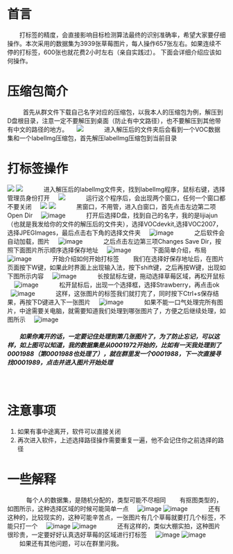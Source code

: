 # 首言
&emsp;&emsp;打标签的精度，会直接影响目标检测算法最终的识别准确率，希望大家要仔细操作。本次采用的数据集为3939张草莓图片，每人操作657张左右。如果连续不停的打标签，600张也就花费2小时左右（亲自实践过）。
下面会详细介绍应该如何操作。
# 压缩包简介
&nbsp;
&emsp;&emsp;首先从群文件下载自己名字对应的压缩包，以我本人的压缩包为例，解压到D盘根目录，注意一定不要解压到桌面（防止有中文路径），也不要解压到其他带有中文的路径的地方。
&nbsp;
&nbsp;
<img src="https://img2020.cnblogs.com/blog/2019794/202103/2019794-20210319183919458-1654040562.png">
&nbsp;
&nbsp;
&emsp;&emsp;进入解压后的文件夹后会看到一个VOC数据集和一个labellmg压缩包，首先解压labellmg压缩包到当前目录
# 打标签操作

![](https://img2020.cnblogs.com/blog/2019794/202103/2019794-20210319184211145-1316822385.png)
![](https://img2020.cnblogs.com/blog/2019794/202103/2019794-20210319190402804-550745680.png)
&nbsp;
&nbsp;
&emsp;&emsp;进入解压后的labellmg文件夹，找到labellmg程序，鼠标右键，选择管理员身份打开
&nbsp;
&nbsp;
![](https://img2020.cnblogs.com/blog/2019794/202103/2019794-20210319190756910-425840355.png)
&nbsp;
&nbsp;
&emsp;&emsp;运行这个程序后，会出现两个窗口，任何一个窗口都不要关闭
&nbsp;
&nbsp;
![](https://img2020.cnblogs.com/blog/2019794/202103/2019794-20210319191014873-1989941377.png)
![](https://img2020.cnblogs.com/blog/2019794/202103/2019794-20210319191031790-1179912787.png)
&nbsp;
&nbsp;
&emsp;&emsp;黑窗口，不用管，进入白窗口，首先点击左边第二项Open Dir
&nbsp;
&nbsp;
![image](https://img2020.cnblogs.com/blog/2019794/202103/2019794-20210319191231352-1372353959.png)
&nbsp;
&nbsp;
&emsp;&emsp;打开后选择D盘，找到自己的名字，我的是lijiajun（也就是我发给你的文件的解压后的文件夹），选择VOCdevkit,选择VOC2007，选择JPEGImages，最后点击右下角的选择文件夹
&nbsp;
&nbsp;
![image](https://img2020.cnblogs.com/blog/2019794/202103/2019794-20210319191608943-139025742.png)
&nbsp;
&nbsp;
&emsp;&emsp;之后软件会自动加载，图片
&nbsp;
&nbsp;
![image](https://img2020.cnblogs.com/blog/2019794/202103/2019794-20210319191844349-1678728957.png)
&nbsp;
&nbsp;
&emsp;&emsp;之后点击左边第三项Changes Save Dir，按照下面图片所示顺序选择保存地址
&nbsp;
&nbsp;
![image](https://img2020.cnblogs.com/blog/2019794/202103/2019794-20210319192052756-1649243545.png)
&nbsp;
&nbsp;
&emsp;&emsp;下面简单介绍，布局
&nbsp;
&nbsp;
![image](https://img2020.cnblogs.com/blog/2019794/202103/2019794-20210319192309230-339552423.png)
&nbsp;
&nbsp;
&emsp;&emsp;开始介绍如何开始打标签
&emsp;&emsp;我们在选择好保存地址后，在图片页面按下W键，如果此时界面上出现输入法，按下shift键，之后再按W键，出现如下图所示内容
&nbsp;
&nbsp;
![image](https://img2020.cnblogs.com/blog/2019794/202103/2019794-20210319192959293-1548553140.png)
&nbsp;
&nbsp;
&emsp;&emsp;长按鼠标左键，拖动选择草莓区域，再松开鼠标
&nbsp;
&nbsp;
![image](https://img2020.cnblogs.com/blog/2019794/202103/2019794-20210319193125364-1984934283.png)
&nbsp;
&nbsp;
&emsp;&emsp;松开鼠标后，出现一个选择框，选择Strawberry，再点击ok
&nbsp;
&nbsp;
![image](https://img2020.cnblogs.com/blog/2019794/202103/2019794-20210319193417896-117544162.png)
&nbsp;
&nbsp;
&emsp;&emsp;这样，这张图片的标签我们就打完了，同时按下Ctrl+s保存结果，再按下D键进入下一张图片
&nbsp;
&nbsp;
![image](https://img2020.cnblogs.com/blog/2019794/202103/2019794-20210319193702446-1189893861.png)
&nbsp;
&nbsp;
&emsp;&emsp;如果不能一口气处理完所有图片，中途需要关电脑，就需要知道我们处理到哪张图片了，方便之后继续处理，如图所示
&nbsp;
&nbsp;
![image](https://img2020.cnblogs.com/blog/2019794/202103/2019794-20210319194145526-1566861755.png)
&nbsp;
&nbsp;
##### &emsp;&emsp;如果你离开的话，一定要记住处理到第几张图片了，为了防止忘记，可以这样，如上图可以知道，我的数据集是从0001972开始的，比如有一天我处理到了0001988（第0001988也处理了），就在群里发一个0001988，下一次直接寻找0001989，点击并进入图片开始处理
&nbsp;
&nbsp;
# 注意事项
1. 如果有事中途离开，软件可以直接关闭
2. 再次进入软件，上述选择路径操作需要重复一遍，他不会记住你之前选择的路径
# 一些解释
&nbsp;
&nbsp;
&emsp;&emsp;每个人的数据集，是随机分配的，类型可能不尽相同
&emsp;&emsp;有抠图类型的，如图所示，这种选择区域的时候可能简单一点
&nbsp;
&nbsp;
![image](https://img2020.cnblogs.com/blog/2019794/202103/2019794-20210319195203132-336539774.png)
![image](https://img2020.cnblogs.com/blog/2019794/202103/2019794-20210319195847368-1572421676.png)
&nbsp;
&nbsp;
&emsp;&emsp;还有这种的，比较现实的，这种可能辛苦点，一张图片有几个草莓就要打几个标签，不能只打一个
&nbsp;
&nbsp;
![image](https://img2020.cnblogs.com/blog/2019794/202103/2019794-20210319195337835-1035305304.png)
![image](https://img2020.cnblogs.com/blog/2019794/202103/2019794-20210319195553466-443759147.png)
&nbsp;
&nbsp;
&emsp;&emsp;还有这样的，类似大棚实拍，这种图片很珍贵，一定要好好认真选好草莓的区域进行打标签
&nbsp;
&nbsp;
![image](https://img2020.cnblogs.com/blog/2019794/202103/2019794-20210319195709630-891893244.png)
![image](https://img2020.cnblogs.com/blog/2019794/202103/2019794-20210319195810126-1270325958.png)
&nbsp;
&nbsp;
&emsp;&emsp;如果还有其他问题，可以在群里问我。
&nbsp;
&nbsp;&nbsp;
&nbsp;
